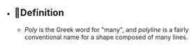 - ## 📝Definition
	- *Poly* is the Greek word for "many", and *polyline* is a fairly conventional name for a shape composed of many lines.